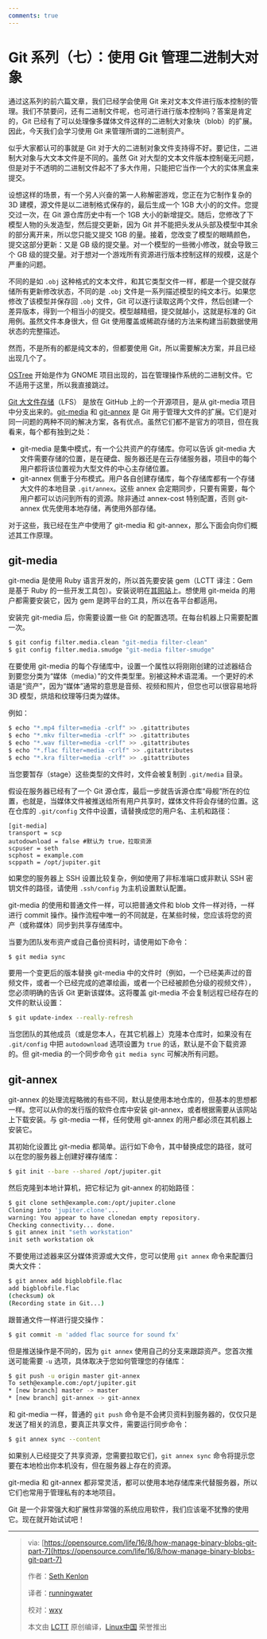```yaml
---
comments: true
---
```


Git 系列（七）：使用 Git 管理二进制大对象
=====================

通过这系列的前六篇文章，我们已经学会使用 Git 来对文本文件进行版本控制的管理。我们不禁要问，还有二进制文件呢，也可进行进行版本控制吗？答案是肯定的，Git 已经有了可以处理像多媒体文件这样的二进制大对象块（blob）的扩展。因此，今天我们会学习使用 Git 来管理所谓的二进制资产。

似乎大家都认可的事就是 Git 对于大的二进制对象文件支持得不好。要记住，二进制大对象与大文本文件是不同的。虽然 Git 对大型的文本文件版本控制毫无问题，但是对于不透明的二进制文件起不了多大作用，只能把它当作一个大的实体黑盒来提交。

设想这样的场景，有一个另人兴奋的第一人称解密游戏，您正在为它制作复杂的 3D 建模，源文件是以二进制格式保存的，最后生成一个 1GB 大小的的文件。您提交过一次，在 Git 源仓库历史中有一个 1GB 大小的新增提交。随后，您修改了下模型人物的头发造型，然后提交更新，因为 Git 并不能把头发从头部及模型中其余的部分离开来，所以您只能又提交 1GB 的量。接着，您改变了模型的眼睛颜色，提交这部分更新：又是 GB 级的提交量。对一个模型的一些微小修改，就会导致三个 GB 级的提交量。对于想对一个游戏所有资源进行版本控制这样的规模，这是个严重的问题。

不同的是如 `.obj` 这种格式的文本文件，和其它类型文件一样，都是一个提交就存储所有更新修改状态，不同的是 `.obj` 文件是一系列描述模型的纯文本行。如果您修改了该模型并保存回 `.obj` 文件，Git 可以逐行读取这两个文件，然后创建一个差异版本，得到一个相当小的提交。模型越精细，提交就越小，这就是标准的 Git 用例。虽然文件本身很大，但 Git 使用覆盖或稀疏存储的方法来构建当前数据使用状态的完整描述。

然而，不是所有的都是纯文本的，但都要使用 Git，所以需要解决方案，并且已经出现几个了。

[OSTree](https://ostree.readthedocs.io/en/latest/) 开始是作为 GNOME 项目出现的，旨在管理操作系统的二进制文件。它不适用于这里，所以我直接跳过。

[Git 大文件存储](https://git-lfs.github.com/)（LFS） 是放在 GitHub 上的一个开源项目，是从 git-media 项目中分支出来的。[git-media](https://github.com/alebedev/git-media) 和 [git-annex](https://git-annex.branchable.com/walkthrough/) 是 Git 用于管理大文件的扩展。它们是对同一问题的两种不同的解决方案，各有优点。虽然它们都不是官方的项目，但在我看来，每个都有独到之处：

*  git-media 是集中模式，有一个公共资产的存储库。你可以告诉 git-media 大文件需要存储的位置，是在硬盘、服务器还是在云存储服务器，项目中的每个用户都将该位置视为大型文件的中心主存储位置。
*  git-annex 侧重于分布模式。用户各自创建存储库，每个存储库都有一个存储大文件的本地目录 `.git/annex`。这些 annex 会定期同步，只要有需要，每个用户都可以访问到所有的资源。除非通过 annex-cost 特别配置，否则 git-annex 优先使用本地存储，再使用外部存储。

对于这些，我已经在生产中使用了 git-media 和 git-annex，那么下面会向你们概述其工作原理。	

## git-media

git-media 是使用 Ruby 语言开发的，所以首先要安装 gem（LCTT 译注：Gem 是基于 Ruby 的一些开发工具包）。安装说明在[其网站](https://github.com/alebedev/git-media)上。想使用 git-meida 的用户都需要安装它，因为 gem 是跨平台的工具，所以在各平台都适用。

安装完 git-media 后，你需要设置一些 Git 的配置选项。在每台机器上只需要配置一次。

```Bash
$ git config filter.media.clean "git-media filter-clean"
$ git config filter.media.smudge "git-media filter-smudge"
```

在要使用 git-media 的每个存储库中，设置一个属性以将刚刚创建的过滤器结合到要您分类为“媒体（media）”的文件类型里。别被这种术语混淆。一个更好的术语是“资产”，因为“媒体”通常的意思是音频、视频和照片，但您也可以很容易地将 3D 模型，烘焙和纹理等归类为媒体。

例如：

```Bash
$ echo "*.mp4 filter=media -crlf" >> .gitattributes
$ echo "*.mkv filter=media -crlf" >> .gitattributes
$ echo "*.wav filter=media -crlf" >> .gitattributes
$ echo "*.flac filter=media -crlf" >> .gitattributes
$ echo "*.kra filter=media -crlf" >> .gitattributes
```

当您要暂存（stage）这些类型的文件时，文件会被复制到 `.git/media` 目录。

假设在服务器已经有了一个 Git 源仓库，最后一步就告诉源仓库“母舰”所在的位置，也就是，当媒体文件被推送给所有用户共享时，媒体文件将会存储的位置。这在仓库的 `.git/config` 文件中设置，请替换成您的用户名、主机和路径：

```
[git-media]
transport = scp
autodownload = false #默认为 true，拉取资源
scpuser = seth
scphost = example.com
scppath = /opt/jupiter.git
```

如果您的服务器上 SSH 设置比较复杂，例如使用了非标准端口或非默认 SSH 密钥文件的路径，请使用 `.ssh/config` 为主机设置默认配置。

git-media 的使用和普通文件一样，可以把普通文件和 blob 文件一样对待，一样进行 commit 操作。操作流程中唯一的不同就是，在某些时候，您应该将您的资产（或称媒体）同步到共享存储库中。

当要为团队发布资产或自己备份资料时，请使用如下命令：

```Bash
$ git media sync
```

要用一个变更后的版本替换 git-media 中的文件时（例如，一个已经美声过的音频文件，或者一个已经完成的遮罩绘画，或者一个已经被颜色分级的视频文件），您必须明确的告诉 Git 更新该媒体。这将覆盖 git-media 不会复制远程已经存在的文件的默认设置：

```Bash
$ git update-index --really-refresh
```

当您团队的其他成员（或是您本人，在其它机器上）克隆本仓库时，如果没有在 `.git/config` 中把 `autodownload` 选项设置为 `true` 的话，默认是不会下载资源的。但 git-media 的一个同步命令 `git media sync` 可解决所有问题。

## git-annex

git-annex 的处理流程略微的有些不同，默认是使用本地仓库的，但基本的思想都一样。您可以从你的发行版的软件仓库中安装 git-annex，或者根据需要从该网站上下载安装。与 git-media 一样，任何使用 git-annex 的用户都必须在其机器上安装它。

其初始化设置比 git-media 都简单。运行如下命令，其中替换成您的路径，就可以在您的服务器上创建好裸存储库：

```Bash
$ git init --bare --shared /opt/jupiter.git
```

然后克隆到本地计算机，把它标记为 git-annex 的初始路径：

```Bash
$ git clone seth@example.com:/opt/jupiter.clone
Cloning into 'jupiter.clone'... 
warning: You appear to have clonedan empty repository. 
Checking connectivity... done.
$ git annex init "seth workstation" 
init seth workstation ok
```

不要使用过滤器来区分媒体资源或大文件，您可以使用 `git annex` 命令来配置归类大文件：

```Bash
$ git annex add bigblobfile.flac
add bigblobfile.flac
(checksum) ok
(Recording state in Git...)
```

跟普通文件一样进行提交操作：

```Bash
$ git commit -m 'added flac source for sound fx'
```

但是推送操作是不同的，因为 `git annex` 使用自己的分支来跟踪资产。您首次推送可能需要 `-u` 选项，具体取决于您如何管理您的存储库：

```Bash
$ git push -u origin master git-annex
To seth@example.com:/opt/jupiter.git
* [new branch] master -> master
* [new branch] git-annex -> git-annex
```

和 git-media 一样，普通的 `git push` 命令是不会拷贝资料到服务器的，仅仅只是发送了相关的消息，要真正共享文件，需要运行同步命令：

```Bash
$ git annex sync --content
```

如果别人已经提交了共享资源，您需要拉取它们，`git annex sync` 命令将提示您要在本地检出你本机没有，但在服务器上存在的资源。

git-media 和 git-annex 都非常灵活，都可以使用本地存储库来代替服务器，所以它们也常用于管理私有的本地项目。

Git 是一个非常强大和扩展性非常强的系统应用软件，我们应该毫不犹豫的使用它。现在就开始试试吧！

--------------------------------------------------------------------------------

>via: [https://opensource.com/life/16/8/how-manage-binary-blobs-git-part-7](https://opensource.com/life/16/8/how-manage-binary-blobs-git-part-7)
>
>作者：[Seth Kenlon](https://opensource.com/users/seth)
>
>译者：[runningwater](https://github.com/runningwater)
>
>校对：[wxy](https://github.com/wxy)
>
>本文由 [LCTT](https://github.com/LCTT/TranslateProject) 原创编译，[Linux中国](https://linux.net.cn/) 荣誉推出